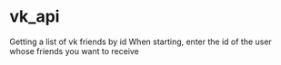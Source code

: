 # vk_api
Getting a list of vk friends by id
When starting, enter the id of the user whose friends you want to receive

